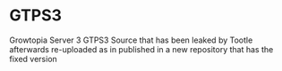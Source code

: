 # GTPS3
Growtopia Server 3
GTPS3 Source that has been leaked by Tootle afterwards re-uploaded as in published in a new repository that has the fixed version
